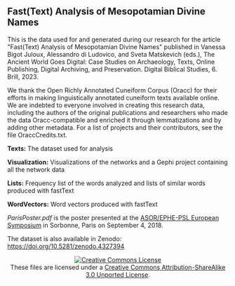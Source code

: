 ## Fast(Text) Analysis of Mesopotamian Divine Names

This is the data used for and generated during our research for the article "Fast(Text) Analysis of Mesopotamian Divine Names"  published in Vanessa Bigot Juloux, Alessandro di Ludovico, and Sveta Matskevich (eds.), The Ancient World Goes Digital: Case Studies on Archaeology, Texts, Online Publishing, Digital Archiving, and Preservation. Digital Biblical Studies, 6. Brill, 2023.

We thank the Open Richly Annotated Cuneiform Corpus (Oracc) for their efforts in making linguistically annotated cuneiform texts available online. We are indebted to everyone involved in creating this research data, including the authors of the original publications and researchers who made the data Oracc-compatible and enriched it through lemmatizations and by adding other metadata. For a list of projects and their contributors, see the file OraccCredits.txt.


<b>Texts:</b> The dataset used for analysis

<b>Visualization:</b> Visualizations of the networks and a Gephi project containing all the network data

<b>Lists:</b> Frequency list of the words analyzed and lists of similar words produced with fastText

<b>WordVectors:</b> Word vectors produced with fastText


*ParisPoster.pdf* is the poster presented at the [ASOR/EPHE-PSL European Symposium](http://ancient-worlds-symposium.eu) in Sorbonne, Paris on September 4, 2018. 


The dataset is also available in Zenodo: https://doi.org/10.5281/zenodo.4327394


<p align="center">
<a rel="license" href="http://creativecommons.org/licenses/by-sa/3.0/"><img alt="Creative Commons License" style="border-width:0" src="https://i.creativecommons.org/l/by-sa/3.0/88x31.png" /></a><br />These files are licensed under a <a rel="license" href="http://creativecommons.org/licenses/by-sa/3.0/">Creative Commons Attribution-ShareAlike 3.0 Unported License</a>.</p>
